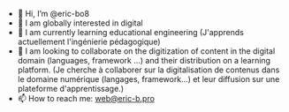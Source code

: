 - 👋 Hi, I’m @eric-bo8
- 👀 I am globally interested in digital 
- 🌱 I am currently learning educational engineering (J'apprends actuellement l'ingénierie pédagogique)
- 💞️ I am looking to collaborate on the digitization of content in the digital domain (languages, framework ...) and their distribution on a learning platform.
(Je cherche à collaborer sur la digitalisation de contenus dans le domaine numérique (langages, framework...) et  leur diffusion sur une plateforme d'apprentissage.)
- 📫 How to reach me: web@eric-b.pro

